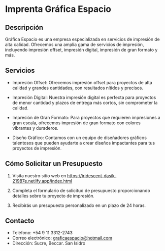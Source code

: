 # Imprenta Gráfica Espacio

## Descripción

Gráfica Espacio es una empresa especializada en servicios de impresión de alta calidad. Ofrecemos una amplia gama de servicios de impresión, incluyendo impresión offset, impresión digital, impresión de gran formato y más.

## Servicios

- Impresión Offset: Ofrecemos impresión offset para proyectos de alta calidad y grandes cantidades, con resultados nítidos y precisos.

- Impresión Digital: Nuestra impresión digital es perfecta para proyectos de menor cantidad y plazos de entrega más cortos, sin comprometer la calidad.

- Impresión de Gran Formato: Para proyectos que requieren impresiones a gran escala, ofrecemos impresión de gran formato con colores vibrantes y duraderos.

- Diseño Gráfico: Contamos con un equipo de diseñadores gráficos talentosos que pueden ayudarte a crear diseños impactantes para tus proyectos de impresión.

## Cómo Solicitar un Presupuesto

1. Visita nuestro sitio web en https://iridescent-dasik-21987e.netlify.app/index.html

2. Completa el formulario de solicitud de presupuesto proporcionando detalles sobre tu proyecto de impresión.

3. Recibirás un presupuesto personalizado en un plazo de 24 horas.

## Contacto

- Teléfono: +54 9 11 3312-2743
- Correo electrónico: graficaespacio@hotmail.com
- Dirección: Sucre, Beccar. San Isidro
